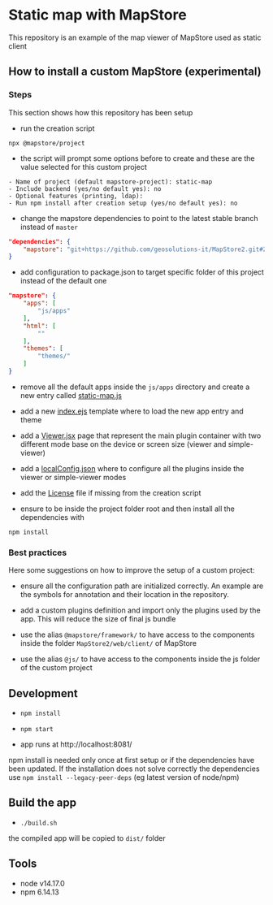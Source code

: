 # Static map with MapStore

This repository is an example of the map viewer of MapStore used as static client

## How to install a custom MapStore (experimental)

### Steps

This section shows how this repository has been setup

- run the creation script 

`npx @mapstore/project`

- the script will prompt some options before to create and these are the value selected for this custom project

```
- Name of project (default mapstore-project): static-map
- Include backend (yes/no default yes): no
- Optional features (printing, ldap):
- Run npm install after creation setup (yes/no default yes): no
```

- change the mapstore dependencies to point to the latest stable branch instead of `master`

```json
"dependencies": {
    "mapstore": "git+https://github.com/geosolutions-it/MapStore2.git#2021.02.xx"
}
```

- add configuration to package.json to target specific folder of this project instead of the default one

```json
"mapstore": {
    "apps": [
        "js/apps"
    ],
    "html": [
        ""
    ],
    "themes": [
        "themes/"
    ]
}
```

- remove all the default apps inside the `js/apps` directory and create a new entry called [static-map.js](js/apps/static-map.js)

- add a new [index.ejs](index.ejs) template where to load the new app entry and theme

- add a [Viewer.jsx](js/pages/Viewer.jsx) page that represent the main plugin container with two different mode base on the device or screen size (viewer and simple-viewer)

- add a [localConfig.json](configs/localConfig.json) where to configure all the plugins inside the viewer or simple-viewer modes

- add the [License](LICENSE.txt) file if missing from the creation script

- ensure to be inside the project folder root and then install all the dependencies with

`npm install`

### Best practices

Here some suggestions on how to improve the setup of a custom project:

- ensure all the configuration path are initialized correctly. An example are the symbols for annotation and their location in the repository.

- add a custom plugins definition and import only the plugins used by the app. This will reduce the size of final js bundle

- use the alias `@mapstore/framework/` to have access to the components inside the folder `MapStore2/web/client/` of MapStore

- use the alias `@js/` to have access to the components inside the js folder of the custom project

## Development

- `npm install`

- `npm start`

- app runs at http://localhost:8081/

npm install is needed only once at first setup or if the dependencies have been updated. If the installation does not solve correctly the dependencies use `npm install --legacy-peer-deps` (eg latest version of node/npm)

## Build the app

- `./build.sh`

the compiled app will be copied to `dist/` folder

## Tools

- node v14.17.0
- npm 6.14.13
